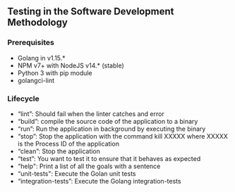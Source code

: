 ## Testing in the Software Development Methodology

### Prerequisites
* Golang in v1.15.*
* NPM v7+ with NodeJS v14.* (stable)
* Python 3 with pip module
* golangci-lint

### Lifecycle
* “lint”: Should fail when the linter catches and error
* “build”: compile the source code of the application to a binary
* “run”: Run the application in background by executing the binary
* “stop”: Stop the application with the command kill XXXXX where XXXXX is the Process ID of the application
* “clean”: Stop the application
* “test”: You want to test it to ensure that it behaves as expected
* “help": Print a list of all the goals with a sentence
* “unit-tests": Execute the Golan unit tests
* “integration-tests”: Execute the Golang integration-tests